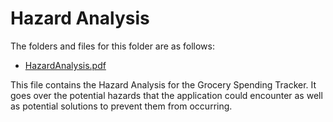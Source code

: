 # Hazard Analysis

The folders and files for this folder are as follows:

- [HazardAnalysis.pdf](HazardAnalysis.pdf)

This file contains the Hazard Analysis for the Grocery Spending Tracker. It goes over the potential hazards that the application could encounter as well as potential solutions to prevent them from occurring.